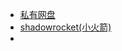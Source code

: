 * [私有网盘](me.sbb.zone:8989/files/)
* [shadowrocket(小火箭)](http://me.sbb.zone:8210/index.php/shadowrocket%e4%bf%97%e7%a7%b0%ef%bc%9a%e5%b0%8f%e7%81%ab%e7%ae%ad/)         
*          
